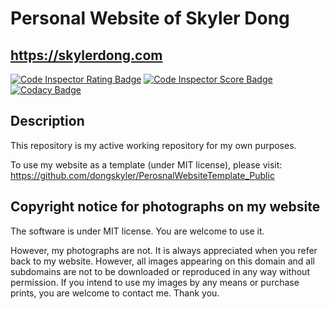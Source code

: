 # Personal Website of Skyler Dong
## https://skylerdong.com

[![Code Inspector Rating Badge](https://www.code-inspector.com/project/7047/status/svg)](https://frontend.code-inspector.com/public/project/7047/my-web/dashboard)
[![Code Inspector Score Badge](https://www.code-inspector.com/project/7047/score/svg)](https://frontend.code-inspector.com/public/project/7047/my-web/dashboard)
[![Codacy Badge](https://api.codacy.com/project/badge/Grade/56894a47d4784eca82a90c2545a0def0)](https://www.codacy.com/manual/dongskyler/my-web?utm_source=github.com&amp;utm_medium=referral&amp;utm_content=dongskyler/my-web&amp;utm_campaign=Badge_Grade)

## Description

This repository is my active working repository for my own purposes.

To use my website as a template (under MIT license), please visit:
https://github.com/dongskyler/PerosnalWebsiteTemplate_Public

## Copyright notice for photographs on my website

The software is under MIT license. You are welcome to use it. 

However, my photographs are not. It is always appreciated when you
refer back to my website. However, all images appearing on this
domain and all subdomains are not to be downloaded or reproduced in
any way without permission. If you intend to use my images by any
means or purchase prints, you are welcome to contact me. Thank you.
